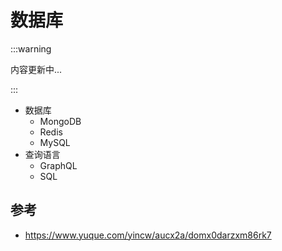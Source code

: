 # 数据库

:::warning

内容更新中...

:::

- 数据库
  - MongoDB
  - Redis
  - MySQL
- 查询语言
  - GraphQL
  - SQL

## 参考

- https://www.yuque.com/yincw/aucx2a/domx0darzxm86rk7